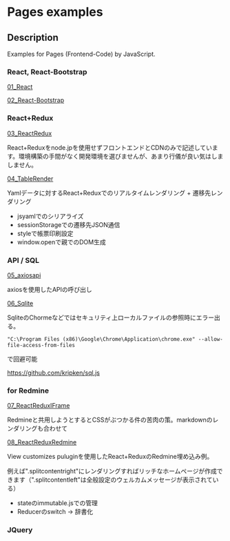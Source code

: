# Pages examples

## Description

Examples for Pages (Frontend-Code) by JavaScript.

### React, React-Bootstrap

[01_React](01_react.html)

[02_React-Bootstrap](02_react-bootstrap.html)

### React+Redux

[03_ReactRedux](03_ReactRedux.html)

React+Reduxをnode.jpを使用せずフロントエンドとCDNのみで記述しています。環境構築の手間がなく開発環境を選びませんが、あまり行儀が良い気はしましません。

[04_TableRender](04_TableRender.html)

Yamlデータに対するReact+Reduxでのリアルタイムレンダリング + 遷移先レンダリング

- jsyamlでのシリアライズ
- sessionStorageでの遷移先JSON通信
- styleで帳票印刷設定
- window.openで親でのDOM生成

### API / SQL

[05_axiosapi](05_axiosapi.html)

axiosを使用したAPIの呼び出し

[06_Sqlite](06_sqlite.html)

SqliteのChormeなどではセキュリティ上ローカルファイルの参照時にエラー出る。

```
"C:\Program Files (x86)\Google\Chrome\Application\chrome.exe" --allow-file-access-from-files
```
で回避可能

https://github.com/kripken/sql.js

### for Redmine

[07_ReactReduxIFrame](07_ReactReduxIFrame.html)

Redmineと共用しようとするとCSSがぶつかる件の苦肉の策。markdownのレンダリングも合わせて

[08_ReactReduxRedmine](08_ReactReduxRedmine.html)

View customizes puluginを使用したReact+ReduxのRedmine埋め込み例。

例えば".splitcontentright"にレンダリングすればリッチなホームページが作成できます（".splitcontentleft"は全般設定のウェルカムメッセージが表示されている）

- stateのimmutable.jsでの管理
- Reducerのswitch -> 辞書化

### JQuery
